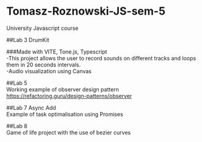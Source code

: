 # Tomasz-Roznowski-JS-sem-5
University Javascript course 

##Lab 3 DrumKit<br />

###Made with VITE, Tone.js, Typescript<br />
-This project allows the user to record sounds on different tracks and loops them in 20 seconds intervals.<br />
-Audio visualization using Canvas

##Lab 5 <br />
Working example of observer design pattern <br />
https://refactoring.guru/design-patterns/observer

##Lab 7 Async Add <br />
Example of task optimalisation using Promises <br />

##Lab 8 <br />
Game of life project with the use of bezier curves

